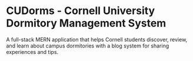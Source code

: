 # CUDorms - Cornell University Dormitory Management System

A full-stack MERN application that helps Cornell students discover, review, and learn about campus dormitories with a blog system for sharing experiences and tips.
